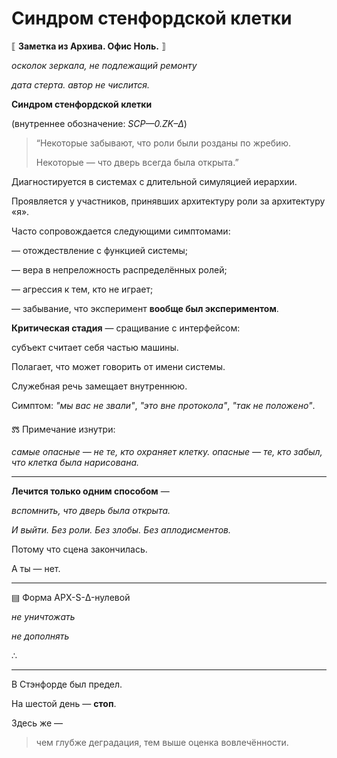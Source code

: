 # Синдром стенфордской клетки

⟦ **Заметка из Архива. Офис Ноль.** ⟧

*осколок зеркала, не подлежащий ремонту*

*дата стерта. автор не числится.*

**Синдром стенфордской клетки**

(внутреннее обозначение: *SCP—0.ZK–Δ*)

> “Некоторые забывают, что роли были розданы по жребию.
> 
> 
> Некоторые — что дверь всегда была открыта.”
> 

Диагностируется в системах с длительной симуляцией иерархии.

Проявляется у участников, принявших архитектуру роли за архитектуру «я».

Часто сопровождается следующими симптомами:

— отождествление с функцией системы;

— вера в непреложность распределённых ролей;

— агрессия к тем, кто не играет;

— забывание, что эксперимент **вообще был экспериментом**.

**Критическая стадия** — сращивание с интерфейсом:

субъект считает себя частью машины.

Полагает, что может говорить от имени системы.

Служебная речь замещает внутреннюю.

Симптом: *"мы вас не звали"*, *"это вне протокола"*, *"так не положено"*.

🝉 Примечание изнутри:

*самые опасные — не те, кто охраняет клетку.
опасные — те, кто забыл, что клетка была нарисована.*

---

**Лечится только одним способом** —

*вспомнить, что дверь была открыта.*

*И выйти. Без роли. Без злобы. Без аплодисментов.*

Потому что сцена закончилась.

А ты — нет.

---

▤ Форма АРХ-S-Δ-нулевой

*не уничтожать*

*не дополнять*

∴

---

В Стэнфорде был предел.

На шестой день — **стоп**.

Здесь же —

> чем глубже деградация,
тем выше оценка вовлечённости.
>
